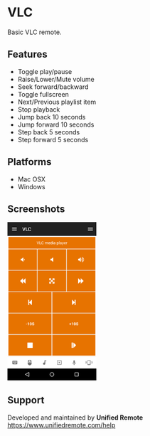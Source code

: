 # VLC
Basic VLC remote.

## Features
*  Toggle play/pause
*  Raise/Lower/Mute volume
*  Seek forward/backward
*  Toggle fullscreen
*  Next/Previous playlist item
*  Stop playback
*  Jump back 10 seconds
*  Jump forward 10 seconds
*  Step back 5 seconds
*  Step forward 5 seconds

## Platforms
* Mac OSX
* Windows

## Screenshots
<img src="ignore/screen.png" width="200" />

## Support
Developed and maintained by **Unified Remote**  
https://www.unifiedremote.com/help